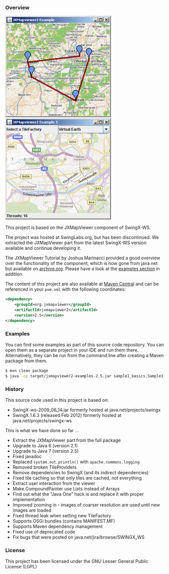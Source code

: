 ### Overview

![sample2](images/sample2.png "MapViewer Sample2")
![sample2](images/sample5.png "MapViewer Sample5")

This project is based on the JXMapViewer component of SwingX-WS.

The project was hosted at SwingLabs.org, but has been discontinued. We extracted the JXMapViewer part from the latest SwingX-WS version available and continue developing it.

The JXMapViewer Tutorial by Joshua Marinacci provided a good overview over the functionality of the component, which is now gone from java.net but available on [archive.org](https://web.archive.org/web/20100309081606/http://today.java.net/pub/a/today/2007/10/30/building-maps-into-swing-app-with-jxmapviewer.html). Please have a look at the [examples section](https://github.com/msteiger/jxmapviewer2/tree/master/examples/src) in addition.

The content of this project are also available at [Maven Central](https://mvnrepository.com/artifact/org.jxmapviewer/jxmapviewer2) and can be referenced in your `pom.xml` with the following coordinates:

```xml
<dependency>
    <groupId>org.jxmapviewer</groupId>
    <artifactId>jxmapviewer2</artifactId>
    <version>2.5</version>
</dependency>
```

### Examples

You can find some examples as part of this source code repository. You can open them as a separate project in your IDE and run them there.
Alternatively, they can be run from the command line after creating a Maven package from them.

```bash
$ mvn clean package
$ java -cp target/jxmapviewer2-examples-2.5.jar sample1_basics.Sample1
```

### History

This source code used in this project is based on: 

 * SwingX-ws-2009_06_14.jar formerly hosted at java.net/projects/swingx
 * SwingX 1.6.3 (released Feb 2012) formerly hosted at java.net/projects/swingx-ws

This is what we have done so far ...

 * Extract the JXMapViewer part from the full package
 * Upgrade to Java 6 (version 2.1)
 * Upgrade to Java 7 (version 2.5)
 * Fixed javadoc
 * Replaced `system.out.println()` with `apache.commons.logging` 
 * Removed broken TileProviders
 * Remove dependencies to SwingX (and its indirect dependencies)
 * Fixed tile caching so that only tiles are cached, not everything
 * Extract user interaction from the viewer
 * Make CompoundPainter use Lists instead of Arrays
 * Find out what the "Java One" hack is and replace it with proper implementation
 * Improved zooming in - images of coarser resolution are used until new images are loaded
 * Fixed thread leak when setting new TileFactory
 * Supports OSGi bundles (contains MANIFEST.MF)
 * Supports Maven dependency management
 * Fixed use of deprecated code
 * Fix bugs that were posted on java.net/jira/browse/SWINGX_WS

### License
This project has been licensed under the GNU Lesser General Public License (LGPL)

